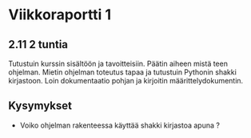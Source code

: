 # Viikkoraportti 1

## 2.11 2 tuntia

Tutustuin kurssin sisältöön ja tavoitteisiin. Päätin aiheen mistä teen ohjelman. Mietin ohjelman toteutus tapaa ja tutustuin Pythonin shakki kirjastoon. Loin dokumentaatio pohjan ja kirjoitin määrittelydokumentin.

## Kysymykset

* Voiko ohjelman rakenteessa käyttää shakki kirjastoa apuna ? 
